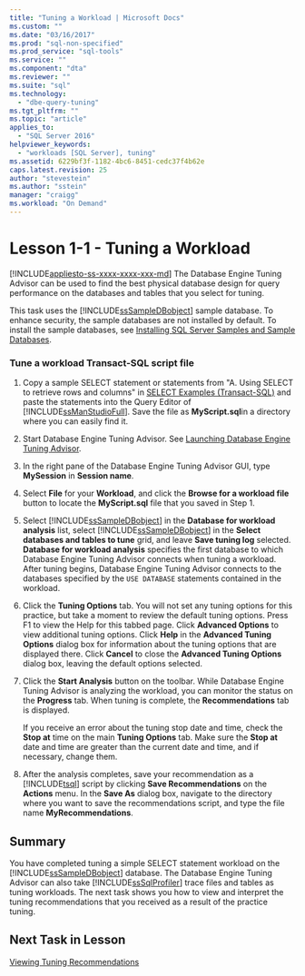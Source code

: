 ```yaml
---
title: "Tuning a Workload | Microsoft Docs"
ms.custom: ""
ms.date: "03/16/2017"
ms.prod: "sql-non-specified"
ms.prod_service: "sql-tools"
ms.service: ""
ms.component: "dta"
ms.reviewer: ""
ms.suite: "sql"
ms.technology: 
  - "dbe-query-tuning"
ms.tgt_pltfrm: ""
ms.topic: "article"
applies_to: 
  - "SQL Server 2016"
helpviewer_keywords: 
  - "workloads [SQL Server], tuning"
ms.assetid: 6229bf3f-1182-4bc6-8451-cedc37f4b62e
caps.latest.revision: 25
author: "stevestein"
ms.author: "sstein"
manager: "craigg"
ms.workload: "On Demand"
---
```

# Lesson 1-1 - Tuning a Workload
[!INCLUDE[appliesto-ss-xxxx-xxxx-xxx-md](../../includes/appliesto-ss-xxxx-xxxx-xxx-md.md)]
The Database Engine Tuning Advisor can be used to find the best physical database design for query performance on the databases and tables that you select for tuning.  
  
This task uses the [!INCLUDE[ssSampleDBobject](../../includes/sssampledbobject-md.md)] sample database. To enhance security, the sample databases are not installed by default. To install the sample databases, see [Installing SQL Server Samples and Sample Databases](http://sqlserversamples.codeplex.com).  
  
### Tune a workload Transact-SQL script file  
  
1.  Copy a sample SELECT statement or statements from "A. Using SELECT to retrieve rows and columns" in [SELECT Examples &#40;Transact-SQL&#41;](../../t-sql/queries/select-examples-transact-sql.md) and paste the statements into the Query Editor of [!INCLUDE[ssManStudioFull](../../includes/ssmanstudiofull-md.md)]. Save the file as **MyScript.sql**in a directory where you can easily find it.  
  
2.  Start Database Engine Tuning Advisor. See [Launching Database Engine Tuning Advisor](../../tools/dta/lesson-1-1-launching-database-engine-tuning-advisor.md).  
  
3.  In the right pane of the Database Engine Tuning Advisor GUI, type **MySession** in **Session name**.  
  
4.  Select **File** for your **Workload**, and click the **Browse for a workload file** button to locate the **MyScript.sql** file that you saved in Step 1.  
  
5.  Select [!INCLUDE[ssSampleDBobject](../../includes/sssampledbobject-md.md)] in the **Database for workload analysis** list, select [!INCLUDE[ssSampleDBobject](../../includes/sssampledbobject-md.md)] in the **Select databases and tables to tune** grid, and leave **Save tuning log** selected. **Database for workload analysis** specifies the first database to which Database Engine Tuning Advisor connects when tuning a workload. After tuning begins, Database Engine Tuning Advisor connects to the databases specified by the `USE DATABASE` statements contained in the workload.  
  
6.  Click the **Tuning Options** tab. You will not set any tuning options for this practice, but take a moment to review the default tuning options. Press F1 to view the Help for this tabbed page. Click **Advanced Options** to view additional tuning options. Click **Help** in the **Advanced Tuning Options** dialog box for information about the tuning options that are displayed there. Click **Cancel** to close the **Advanced Tuning Options** dialog box, leaving the default options selected.  
  
7.  Click the **Start Analysis** button on the toolbar. While Database Engine Tuning Advisor is analyzing the workload, you can monitor the status on the **Progress** tab. When tuning is complete, the **Recommendations** tab is displayed.  
  
    If you receive an error about the tuning stop date and time, check the **Stop at** time on the main **Tuning Options** tab. Make sure the **Stop at** date and time are greater than the current date and time, and if necessary, change them.  
  
8.  After the analysis completes, save your recommendation as a [!INCLUDE[tsql](../../includes/tsql-md.md)] script by clicking **Save Recommendations** on the **Actions** menu. In the **Save As** dialog box, navigate to the directory where you want to save the recommendations script, and type the file name **MyRecommendations**.  
  
## Summary  
You have completed tuning a simple SELECT statement workload on the [!INCLUDE[ssSampleDBobject](../../includes/sssampledbobject-md.md)] database. The Database Engine Tuning Advisor can also take [!INCLUDE[ssSqlProfiler](../../includes/sssqlprofiler-md.md)] trace files and tables as tuning workloads. The next task shows you how to view and interpret the tuning recommendations that you received as a result of the practice tuning.  
  
## Next Task in Lesson  
[Viewing Tuning Recommendations](../../tools/dta/lesson-1-2-viewing-tuning-recommendations.md)  
  
  
  

